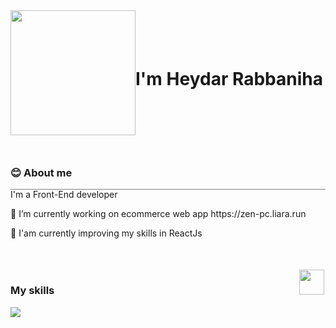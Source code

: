 <div style="width:100%;display:flex; align-items:center; justify-content:start">
  <img src="https://media.giphy.com/media/Sc576bJiJDvOeq4EXt/giphy.gif" style="width:200px;heght:500px;"/>
  <h1>I'm Heydar Rabbaniha</h1>
</div>


<h3 style='margin-top:50px''>😊 About me</h3>
  <div style='width:100%;height:1px;background-color:gray;'>
<p>I'm a Front-End developer</p>
<p>🔭 I’m currently working on ecommerce web app https://zen-pc.liara.run</p>
<p>🌱 I'am currently improving my skills in ReactJs</p>
<div style='margin-top:50px;display:flex;position:relative'><div style="position:absolute;top:0;right:2px"><img style="width:40px;height:40px;" src="https://res.cloudinary.com/dzmn9xnso/image/upload/v1704627578/githubprofile/skills_turefv.png"/></div> <h3 style="display:inline-block">My skills</h3></div>
<img src='https://res.cloudinary.com/dzmn9xnso/image/upload/v1704627485/githubprofile/js_1_qucieg.png'/>







 
 




